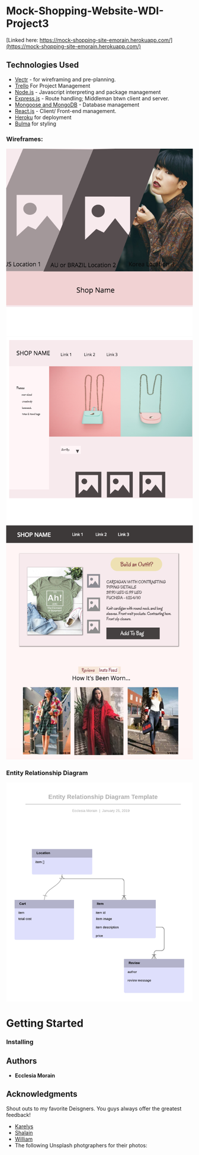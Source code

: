 # Mock-Shopping-Website-WDI-Project3
[Linked here: https://mock-shopping-site-emorain.herokuapp.com/](https://mock-shopping-site-emorain.herokuapp.com/)

## Technologies Used
- [Vectr](http://vectr.com) - for wireframing and pre-planning.
- [Trello](https://trello.com/b/rl9a7dbe/shopping-website-wdi-project-3) For Project Management
- [Node.js](https://nodejs.org/en/) - Javascript interpreting and package management
- [Express.js](https://expressjs.com/) - Route handling; Middleman btwn client and server.
- [Mongoose and MongoDB](https://mongoosejs.com/) - Database management
- [React.js](https://reactjs.org/) - Client/ Front-end management.
- [Heroku](http://heroku.com) for deployment
- [Bulma](https://bulma.io/) for styling 

### Wireframes: 
![Landing Page Wireframe](/wireframes/shop_homepage.png)
![Shopping Page Wireframe](/wireframes/shopping_page.png)
![Shopping Page Wireframe](/wireframes/item_page.png)

### Entity Relationship Diagram 
![ERD](/wireframes/erd_template.png)

# Getting Started

### Installing


## Authors

* **Ecclesia Morain** 

## Acknowledgments
Shout outs to my favorite Deisgners. You guys always offer the greatest feedback!
* [Karelys](https://github.com/karelyssouto)
* [Shalain](https://github.com/shalaind)
* [William](https://github.com/wsnjie)
* The following Unsplash photgraphers for their photos: 
